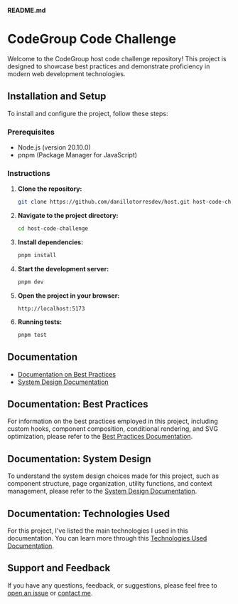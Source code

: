 **README.md**

# CodeGroup Code Challenge

Welcome to the CodeGroup host code challenge repository! This project is designed to showcase best practices and demonstrate proficiency in modern web development technologies.

## Installation and Setup

To install and configure the project, follow these steps:

### Prerequisites

- Node.js (version 20.10.0)
- pnpm (Package Manager for JavaScript)

### Instructions

1. **Clone the repository:**

   ```bash
   git clone https://github.com/danillotorresdev/host.git host-code-challenge
   ```

2. **Navigate to the project directory:**

   ```bash
   cd host-code-challenge
   ```

3. **Install dependencies:**

   ```bash
   pnpm install
   ```

4. **Start the development server:**

   ```bash
   pnpm dev
   ```

5. **Open the project in your browser:**

   ```
   http://localhost:5173
   ```

6. **Running tests:**

   ```bash
   pnpm test
   ```

## Documentation

- [Documentation on Best Practices](./docs/best-practices.md)
- [System Design Documentation](./docs/system-design.md)

## Documentation: Best Practices

For information on the best practices employed in this project, including custom hooks, component composition, conditional rendering, and SVG optimization, please refer to the [Best Practices Documentation](./docs/best-practices.md).

## Documentation: System Design

To understand the system design choices made for this project, such as component structure, page organization, utility functions, and context management, please refer to the [System Design Documentation](./docs/system-design.md).

## Documentation: Technologies Used

For this project, I've listed the main technologies I used in this documentation. You can learn more through this [Technologies Used Documentation](./docs/Tech.md).


## Support and Feedback

If you have any questions, feedback, or suggestions, please feel free to [open an issue](https://github.com/danillotorresdev/host/issues) or [contact me](danilloept@gmail.com).


